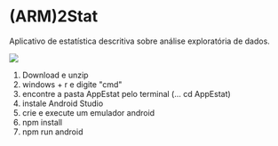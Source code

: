 # (ARM)2Stat
Aplicativo de estatística descritiva sobre análise exploratória de dados.


![](app.gif)

1. Download e unzip
2. windows + r e digite "cmd"
3. encontre a pasta AppEstat pelo terminal (... cd AppEstat)
4. instale Android Studio
5. crie e execute um emulador android
6. npm install
7. npm run android
